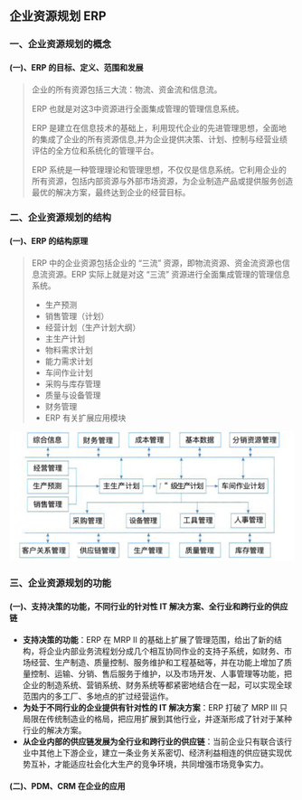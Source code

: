 ## 企业资源规划 ERP

### 一、企业资源规划的概念

#### (一)、ERP 的目标、定义、范围和发展

> 企业的所有资源包括三大流：物流、资金流和信息流。
>
> ERP 也就是对这3中资源进行全面集成管理的管理信息系统。
>
> ERP 是建立在信息技术的基础上，利用现代企业的先进管理思想，全面地的集成了企业的所有资源信息,并为企业提供决策、计划、控制与经营业绩评估的全方位和系统化的管理平台。
>
> ERP 系统是一种管理理论和管理思想，不仅仅是信息系统。它利用企业的所有资源，包括内部资源与外部市场资源，为企业制造产品或提供服务创造最优的解决方案，最终达到企业的经营目标。



### 二、企业资源规划的结构

#### (一)、ERP 的结构原理

> ERP 中的企业资源包括企业的 “三流” 资源，即物流资源、资金流资源也信息流资源。ERP 实际上就是对这 “三流” 资源进行全面集成管理的管理信息系统。
>
> - 生产预测
> - 销售管理（计划）
> - 经营计划（生产计划大纲）
> - 主生产计划
> - 物料需求计划
> - 能力需求计划
> - 车间作业计划
> - 采购与库存管理
> - 质量与设备管理
> - 财务管理
> - ERP 有关扩展应用模块

![](../.images/202501/131002.png)



### 三、企业资源规划的功能

#### (一)、支持决策的功能，不同行业的针对性 IT 解决方案、全行业和跨行业的供应链

- **支持决策的功能**：ERP 在 MRP II 的基础上扩展了管理范围，给出了新的结构，将企业内部业务流程划分成几个相互协同作业的支持子系统，如财务、市场经营、生产制造、质量控制、服务维护和工程基础等，并在功能上增加了质量控制、运输、分销、售后服务于维护，以及市场开发、人事管理等功能，把企业的制造系统、营销系统、财务系统等都紧密地结合在一起，可以实现全球范围内的多工厂、多地点的扩过经营运作。
- **为处于不同行业的企业提供有针对性的 IT 解决方案**：ERP 打破了 MRP III 只局限在传统制造业的格局，把应用扩展到其他行业，并逐渐形成了针对于某种行业的解决方案。
- **从企业内部的供应链发展为全行业和跨行业的供应链**：当前企业只有联合该行业中其他上下游企业，建立一条业务关系密切、经济利益相连的供应链实现优势互补，才能适应社会化大生产的竞争环境，共同增强市场竞争实力。

#### (二)、PDM、CRM 在企业的应用

